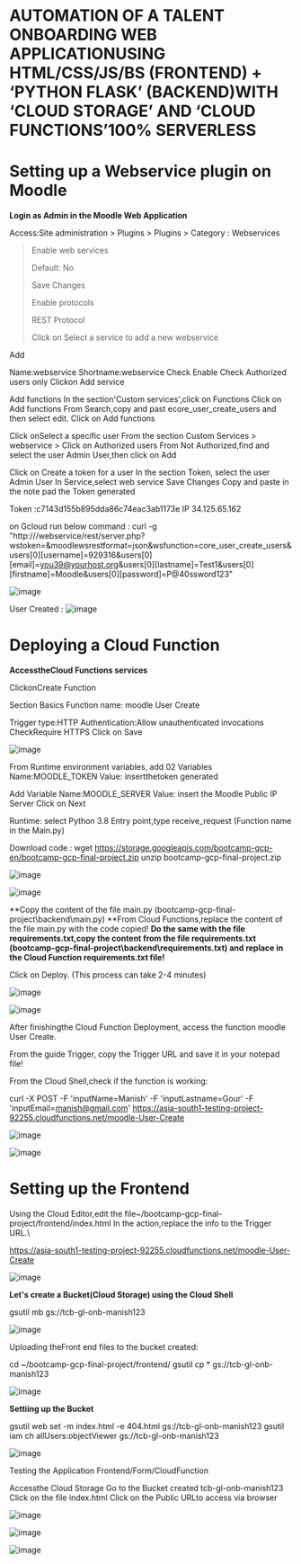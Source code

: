 # AUTOMATION OF A TALENT ONBOARDING WEB APPLICATIONUSING HTML/CSS/JS/BS (FRONTEND) + ‘PYTHON FLASK’ (BACKEND)WITH ‘CLOUD STORAGE’ AND ‘CLOUD FUNCTIONS’100% SERVERLESS

# Setting up a Webservice plugin on Moodle

**Login as Admin in the Moodle Web Application**

Access:Site administration > Plugins > Plugins > Category : Webservices
> Enable web services
> 
> Default: No
> 
> Save Changes
> 
> Enable protocols
> 
> REST Protocol
> 
> Click on Select a service to add a new webservice

Add

Name:webservice
Shortname:webservice
Check Enable 
Check Authorized users only
Clickon Add service


Add functions
In the section'Custom services',click on Functions
Click on Add functions
From Search,copy and past ecore_user_create_users and then select edit.
Click on Add functions

Click onSelect a specific user 
From the section Custom Services > webservice > Click on Authorized users
From Not Authorized,find and select the user Admin User,then click on Add



Click on Create a token for a user
In the section Token, select the user Admin User
In Service,select web service
Save Changes
Copy and paste in the note pad the Token generated

Token :c7143d155b895dda86c74eac3ab1173e
IP 34.125.65.162

on Gcloud run below command : 
curl -g "http://<moodle-ip-server>/webservice/rest/server.php?wstoken=<token-generated>&moodlewsrestformat=json&wsfunction=core_user_create_users&users[0][username]=929316&users[0][email]=you39@yourhost.org&users[0][lastname]=Test1&users[0][firstname]=Moodle&users[0][password]=P@40ssword123"

![image](https://user-images.githubusercontent.com/88970736/132569156-28fcf422-77a9-4738-85b1-1f0c389c8037.png)

User Created : 
![image](https://user-images.githubusercontent.com/88970736/132569311-c476d866-97ff-4349-bfb8-a0fdf74bae71.png)

# Deploying a Cloud Function
  
  **AccesstheCloud Functions services**

  ClickonCreate Function
  
  Section Basics 
  Function name: moodle User Create

  Trigger type:HTTP
  Authentication:Allow unauthenticated invocations
  CheckRequire HTTPS 
  Click on Save
  
  ![image](https://user-images.githubusercontent.com/88970736/132569977-3556b529-102e-458a-8996-f8c6e549fd40.png)

  From Runtime environment variables, add 02 Variables
  Name:MOODLE_TOKEN
  Value: insertthetoken generated
  
  Add Variable
  Name:MOODLE_SERVER
  Value: insert the Moodle Public IP Server
  Click on Next
  
  Runtime: select Python 3.8
  Entry point,type receive_request (Function name in the Main.py)


 Download code : 
  wget https://storage.googleapis.com/bootcamp-gcp-en/bootcamp-gcp-final-project.zip
  unzip bootcamp-gcp-final-project.zip
  
  ![image](https://user-images.githubusercontent.com/88970736/132571445-2563120f-f24e-48de-8db3-fc4575a5bb55.png)

  ![image](https://user-images.githubusercontent.com/88970736/132571507-0397ef26-d7a8-4230-a0ac-6c5436fe42b9.png)

  
**Copy the content of the file main.py (bootcamp-gcp-final-project\backend\main.py)
**From Cloud Functions,replace the content of the file main.py with the code copied!
**Do the same with the file requirements.txt,copy the content from the file requirements.txt
  (bootcamp-gcp-final-project\backend\requirements.txt) and replace in the Cloud Function requirements.txt file!**
  
  Click on Deploy. (This process can take 2-4 minutes)

  ![image](https://user-images.githubusercontent.com/88970736/132573158-f8dd446f-21b2-4242-b889-d59b67d345d6.png)

![image](https://user-images.githubusercontent.com/88970736/132573236-7e08b553-2b45-41bc-ae79-0143ac40d695.png)
  
  After finishingthe Cloud Function Deployment, access the function moodle User Create.
  
  From the guide Trigger, copy the Trigger URL and save it in your notepad file!
  
  From the Cloud Shell,check if the function is working:
  
  curl  -X  POST  -F  'inputName=Manish'  -F  'inputLastname=Gour'  -F
  'inputEmail=manish@gmail.com' https://asia-south1-testing-project-92255.cloudfunctions.net/moodle-User-Create
  
  ![image](https://user-images.githubusercontent.com/88970736/132573678-a9b55cd2-2e56-4c3f-9af9-8d423f4031f7.png)

  ![image](https://user-images.githubusercontent.com/88970736/132573741-cf83c06b-a24a-4acf-a340-8f1b8b491aec.png)

  
  # Setting up the Frontend
  
  Using the Cloud Editor,edit the file~/bootcamp-gcp-final-project/frontend/index.html
  In the action,replace the info to the Trigger URL.\
  
  https://asia-south1-testing-project-92255.cloudfunctions.net/moodle-User-Create
  
  ![image](https://user-images.githubusercontent.com/88970736/132575560-ecbfd20e-a472-4100-8c2e-b5efe2ab2e1b.png)

 
  **Let's create a Bucket(Cloud Storage) using the Cloud Shell**
  
  gsutil mb gs://tcb-gl-onb-manish123
  
  ![image](https://user-images.githubusercontent.com/88970736/132575783-5c8a39cf-b5c3-474d-841f-7411321fc904.png)

  
  Uploading theFront end files to the bucket created:
  
  cd ~/bootcamp-gcp-final-project/frontend/
  gsutil cp * gs://tcb-gl-onb-manish123
  
  ![image](https://user-images.githubusercontent.com/88970736/132576035-68b617ab-c9ce-4265-b3e5-1e50a05207c9.png)

  **Settiing up the Bucket**
  
  
  gsutil web set -m index.html -e 404.html gs://tcb-gl-onb-manish123
  gsutil iam ch allUsers:objectViewer gs://tcb-gl-onb-manish123
  
  ![image](https://user-images.githubusercontent.com/88970736/132576381-86c77630-dca4-4298-aa25-f6fc22b4c322.png)

  
  Testing the Application Frontend/Form/CloudFunction
  
  Accessthe Cloud Storage
  Go to the Bucket created tcb-gl-onb-manish123
  Click on the file index.html
  Click on the Public URLto access via browser
  
  ![image](https://user-images.githubusercontent.com/88970736/132577459-48dec4bf-2002-4006-add0-b9c96869df86.png)

  ![image](https://user-images.githubusercontent.com/88970736/132577539-8531beae-acdf-4d4a-9e4d-2c8189a6ab76.png)
  
  ![image](https://user-images.githubusercontent.com/88970736/132577715-a209a8d7-976b-4fc3-8aac-d5c468d8d5f9.png)


  
  
